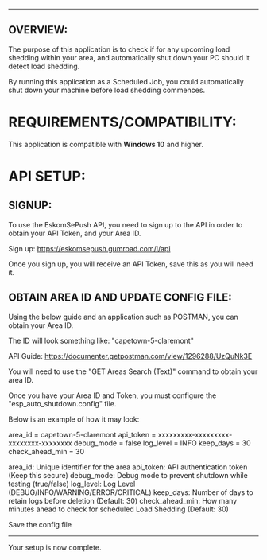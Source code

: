 -------------------------------------------------------------------------
OVERVIEW:
-------------------------------------------------------------------------

The purpose of this application is to check if for any upcoming load shedding within your area, and automatically shut down your PC should it detect load shedding.

By running this application as a Scheduled Job, you could automatically shut down your machine before load shedding commences.


# REQUIREMENTS/COMPATIBILITY:

This application is compatible with <b>Windows 10</b> and higher.

# API SETUP:
## SIGNUP:

To use the EskomSePush API, you need to sign up to the API in order to obtain your API Token, and your Area ID.

Sign up:
https://eskomsepush.gumroad.com/l/api

Once you sign up, you will receive an API Token, save this as you will need it.

## OBTAIN AREA ID AND UPDATE CONFIG FILE:

Using the below guide and an application such as POSTMAN, you can obtain your Area ID.

The ID will look something like: "capetown-5-claremont"

API Guide:
https://documenter.getpostman.com/view/1296288/UzQuNk3E

You will need to use the "GET Areas Search (Text)" command to obtain your area ID.

Once you have your Area ID and Token, you must configure the "esp_auto_shutdown.config" file.

Below is an example of how it may look:

area_id = capetown-5-claremont
api_token = xxxxxxxxx-xxxxxxxxx-xxxxxxxx-xxxxxxxx
debug_mode = false
log_level = INFO
keep_days = 30
check_ahead_min = 30

area_id: Unique identifier for the area
api_token: API authentication token (Keep this secure)
debug_mode: Debug mode to prevent shutdown while testing (true/false)
log_level: Log Level (DEBUG/INFO/WARNING/ERROR/CRITICAL)
keep_days: Number of days to retain logs before deletion (Default: 30)
check_ahead_min: How many minutes ahead to check for scheduled Load Shedding (Default: 30)

Save the config file

----------------------------------------------------------

Your setup is now complete.
